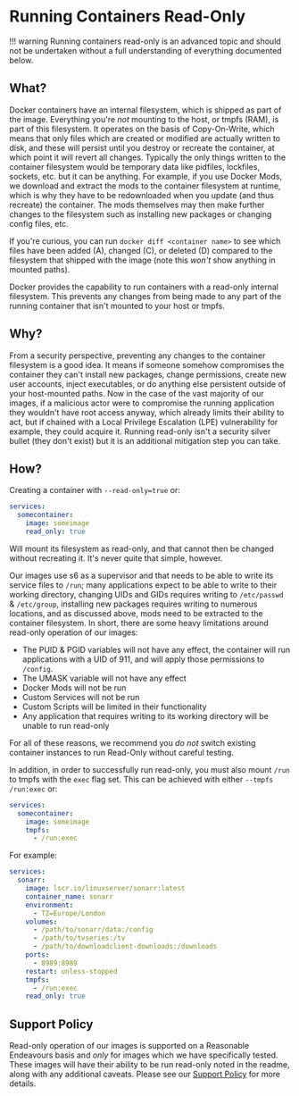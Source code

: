 # Running Containers Read-Only

!!! warning
    Running containers read-only is an advanced topic and should not be undertaken without a full understanding of everything documented below.

## What?

Docker containers have an internal filesystem, which is shipped as part of the image. Everything you're *not* mounting to the host, or tmpfs (RAM), is part of this filesystem. It operates on the basis of Copy-On-Write, which means that only files which are created or modified are actually written to disk, and these will persist until you destroy or recreate the container, at which point it will revert all changes. Typically the only things written to the container filesystem would be temporary data like pidfiles, lockfiles, sockets, etc. but it can be anything. For example, if you use Docker Mods, we download and extract the mods to the container filesystem at runtime, which is why they have to be redownloaded when you update (and thus recreate) the container. The mods themselves may then make further changes to the filesystem such as installing new packages or changing config files, etc.

If you're curious, you can run `docker diff <container name>` to see which files have been added (A), changed (C), or deleted (D) compared to the filesystem that shipped with the image (note this *won't* show anything in mounted paths).

Docker provides the capability to run containers with a read-only internal filesystem. This prevents any changes from being made to any part of the running container that isn't mounted to your host or tmpfs.

## Why?

From a security perspective, preventing any changes to the container filesystem is a good idea. It means if someone somehow compromises the container they can't install new packages, change permissions, create new user accounts, inject executables, or do anything else persistent outside of your host-mounted paths. Now in the case of the vast majority of our images, if a malicious actor were to compromise the running application they wouldn't have root access anyway, which already limits their ability to act, but if chained with a Local Privilege Escalation (LPE) vulnerability for example, they could acquire it. Running read-only isn't a security silver bullet (they don't exist) but it is an additional mitigation step you can take.

## How?

Creating a container with `--read-only=true` or:

```yaml
services:
  somecontainer:
    image: someimage
    read_only: true
```

Will mount its filesystem as read-only, and that cannot then be changed without recreating it. It's never quite that simple, however.

Our images use s6 as a supervisor and that needs to be able to write its service files to `/run`; many applications expect to be able to write to their working directory, changing UIDs and GIDs requires writing to `/etc/passwd` & `/etc/group`, installing new packages requires writing to numerous locations, and as discussed above, mods need to be extracted to the container filesystem. In short, there are some heavy limitations around read-only operation of our images:

* The PUID & PGID variables will not have any effect, the container will run applications with a UID of 911, and will apply those permissions to `/config`.
* The UMASK variable will not have any effect
* Docker Mods will not be run
* Custom Services will not be run
* Custom Scripts will be limited in their functionality
* Any application that requires writing to its working directory will be unable to run read-only

For all of these reasons, we recommend you *do not* switch existing container instances to run Read-Only without careful testing.

In addition, in order to successfully run read-only, you must also mount `/run` to tmpfs with the `exec` flag set. This can be achieved with either `--tmpfs /run:exec` or:

```yaml
services:
  somecontainer:
    image: someimage
    tmpfs:
      - /run:exec
```

For example:

```yaml
services:
  sonarr:
    image: lscr.io/linuxserver/sonarr:latest
    container_name: sonarr
    environment:
      - TZ=Europe/London
    volumes:
      - /path/to/sonarr/data:/config
      - /path/to/tvseries:/tv
      - /path/to/downloadclient-downloads:/downloads
    ports:
      - 8989:8989
    restart: unless-stopped
    tmpfs:
      - /run:exec
    read_only: true
```

## Support Policy

Read-only operation of our images is supported on a Reasonable Endeavours basis and *only* for images which we have specifically tested. These images will have their ability to be run read-only noted in the readme, along with any additional caveats. Please see our [Support Policy](https://linuxserver.io/supportpolicy) for more details.
